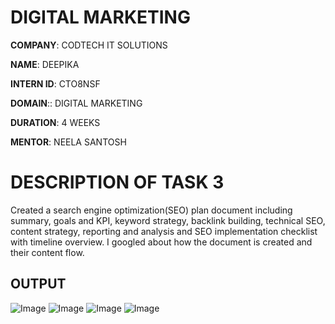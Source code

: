 # DIGITAL MARKETING

**COMPANY**: CODTECH IT SOLUTIONS

**NAME**: DEEPIKA

**INTERN ID**: CTO8NSF

**DOMAIN**:: DIGITAL MARKETING

**DURATION**: 4 WEEKS

**MENTOR**: NEELA SANTOSH

# DESCRIPTION OF TASK 3
Created a search engine optimization(SEO) plan document including summary, goals and KPI, keyword strategy, backlink building, technical SEO, content strategy, reporting and analysis and SEO implementation checklist with timeline overview. I googled about how the document is created and their content flow.

## OUTPUT

![Image](https://github.com/user-attachments/assets/ae90ebb7-2073-431d-b1bf-f593bd20842b)
![Image](https://github.com/user-attachments/assets/f6fd081d-ee8f-4497-b71b-4ae3a9bd5668)
![Image](https://github.com/user-attachments/assets/1be0e669-767e-46db-b362-a82de837fa2d)
![Image](https://github.com/user-attachments/assets/72cceb8c-0499-4f13-9fd3-9b36baa8a10c)
